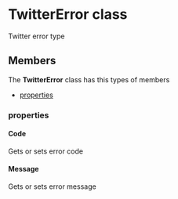 
# TwitterError class

Twitter error type

## Members

The **TwitterError** class has this types of members

* [properties](#properties)

### properties

#### Code

Gets or sets error code

#### Message

Gets or sets error message
